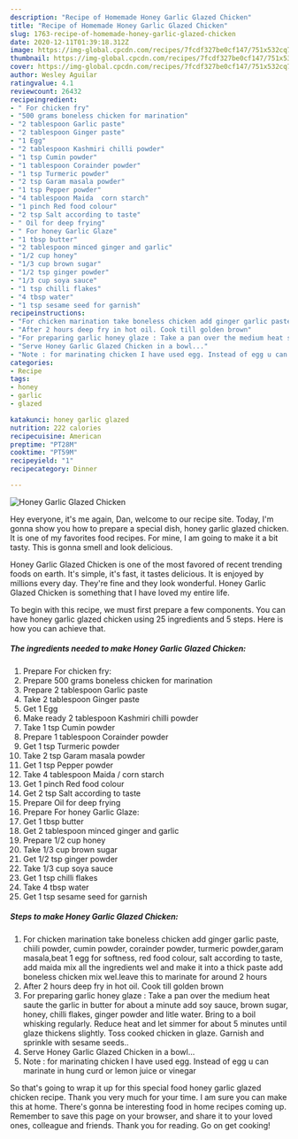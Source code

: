 ```yaml
---
description: "Recipe of Homemade Honey Garlic Glazed Chicken"
title: "Recipe of Homemade Honey Garlic Glazed Chicken"
slug: 1763-recipe-of-homemade-honey-garlic-glazed-chicken
date: 2020-12-11T01:39:18.312Z
image: https://img-global.cpcdn.com/recipes/7fcdf327be0cf147/751x532cq70/honey-garlic-glazed-chicken-recipe-main-photo.jpg
thumbnail: https://img-global.cpcdn.com/recipes/7fcdf327be0cf147/751x532cq70/honey-garlic-glazed-chicken-recipe-main-photo.jpg
cover: https://img-global.cpcdn.com/recipes/7fcdf327be0cf147/751x532cq70/honey-garlic-glazed-chicken-recipe-main-photo.jpg
author: Wesley Aguilar
ratingvalue: 4.1
reviewcount: 26432
recipeingredient:
- " For chicken fry"
- "500 grams boneless chicken for marination"
- "2 tablespoon Garlic paste"
- "2 tablespoon Ginger paste"
- "1 Egg"
- "2 tablespoon Kashmiri chilli powder"
- "1 tsp Cumin powder"
- "1 tablespoon Corainder powder"
- "1 tsp Turmeric powder"
- "2 tsp Garam masala powder"
- "1 tsp Pepper powder"
- "4 tablespoon Maida  corn starch"
- "1 pinch Red food colour"
- "2 tsp Salt according to taste"
- " Oil for deep frying"
- " For honey Garlic Glaze"
- "1 tbsp butter"
- "2 tablespoon minced ginger and garlic"
- "1/2 cup honey"
- "1/3 cup brown sugar"
- "1/2 tsp ginger powder"
- "1/3 cup soya sauce"
- "1 tsp chilli flakes"
- "4 tbsp water"
- "1 tsp sesame seed for garnish"
recipeinstructions:
- "For chicken marination take boneless chicken add ginger garlic paste, chiili powder, cumin powder, corainder powder, turmeric powder,garam masala,beat 1 egg for softness, red food colour, salt according to taste, add maida mix all the ingredients wel and make it into a thick paste add boneless chicken mix wel.leave this to marinate for around 2 hours"
- "After 2 hours deep fry in hot oil. Cook till golden brown"
- "For preparing garlic honey glaze : Take a pan over the medium heat saute the garlic in butter for about a minute add soy sauce, brown sugar, honey, chilli flakes, ginger powder and litle water. Bring to a boil whisking regularly. Reduce heat and let simmer for about 5 minutes until glaze thickens slightly. Toss cooked chicken in glaze. Garnish and sprinkle with sesame seeds.."
- "Serve Honey Garlic Glazed Chicken in a bowl..."
- "Note : for marinating chicken I have used egg. Instead of egg u can marinate in hung curd or lemon juice or vinegar"
categories:
- Recipe
tags:
- honey
- garlic
- glazed

katakunci: honey garlic glazed 
nutrition: 222 calories
recipecuisine: American
preptime: "PT28M"
cooktime: "PT59M"
recipeyield: "1"
recipecategory: Dinner

---
```



![Honey Garlic Glazed Chicken](https://img-global.cpcdn.com/recipes/7fcdf327be0cf147/751x532cq70/honey-garlic-glazed-chicken-recipe-main-photo.jpg)

Hey everyone, it's me again, Dan, welcome to our recipe site. Today, I'm gonna show you how to prepare a special dish, honey garlic glazed chicken. It is one of my favorites food recipes. For mine, I am going to make it a bit tasty. This is gonna smell and look delicious.



Honey Garlic Glazed Chicken is one of the most favored of recent trending foods on earth. It's simple, it's fast, it tastes delicious. It is enjoyed by millions every day. They're fine and they look wonderful. Honey Garlic Glazed Chicken is something that I have loved my entire life.


To begin with this recipe, we must first prepare a few components. You can have honey garlic glazed chicken using 25 ingredients and 5 steps. Here is how you can achieve that.

<!--inarticleads1-->

##### The ingredients needed to make Honey Garlic Glazed Chicken:

1. Prepare  For chicken fry:
1. Prepare 500 grams boneless chicken for marination
1. Prepare 2 tablespoon Garlic paste
1. Take 2 tablespoon Ginger paste
1. Get 1 Egg
1. Make ready 2 tablespoon Kashmiri chilli powder
1. Take 1 tsp Cumin powder
1. Prepare 1 tablespoon Corainder powder
1. Get 1 tsp Turmeric powder
1. Take 2 tsp Garam masala powder
1. Get 1 tsp Pepper powder
1. Take 4 tablespoon Maida / corn starch
1. Get 1 pinch Red food colour
1. Get 2 tsp Salt according to taste
1. Prepare  Oil for deep frying
1. Prepare  For honey Garlic Glaze:
1. Get 1 tbsp butter
1. Get 2 tablespoon minced ginger and garlic
1. Prepare 1/2 cup honey
1. Take 1/3 cup brown sugar
1. Get 1/2 tsp ginger powder
1. Take 1/3 cup soya sauce
1. Get 1 tsp chilli flakes
1. Take 4 tbsp water
1. Get 1 tsp sesame seed for garnish




<!--inarticleads2-->

##### Steps to make Honey Garlic Glazed Chicken:

1. For chicken marination take boneless chicken add ginger garlic paste, chiili powder, cumin powder, corainder powder, turmeric powder,garam masala,beat 1 egg for softness, red food colour, salt according to taste, add maida mix all the ingredients wel and make it into a thick paste add boneless chicken mix wel.leave this to marinate for around 2 hours
1. After 2 hours deep fry in hot oil. Cook till golden brown
1. For preparing garlic honey glaze : Take a pan over the medium heat saute the garlic in butter for about a minute add soy sauce, brown sugar, honey, chilli flakes, ginger powder and litle water. Bring to a boil whisking regularly. Reduce heat and let simmer for about 5 minutes until glaze thickens slightly. Toss cooked chicken in glaze. Garnish and sprinkle with sesame seeds..
1. Serve Honey Garlic Glazed Chicken in a bowl...
1. Note : for marinating chicken I have used egg. Instead of egg u can marinate in hung curd or lemon juice or vinegar




So that's going to wrap it up for this special food honey garlic glazed chicken recipe. Thank you very much for your time. I am sure you can make this at home. There's gonna be interesting food in home recipes coming up. Remember to save this page on your browser, and share it to your loved ones, colleague and friends. Thank you for reading. Go on get cooking!
